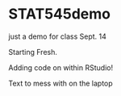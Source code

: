 # STAT545demo
just a demo for class Sept. 14

Starting Fresh.

Adding code on within RStudio!

Text to mess with on the laptop